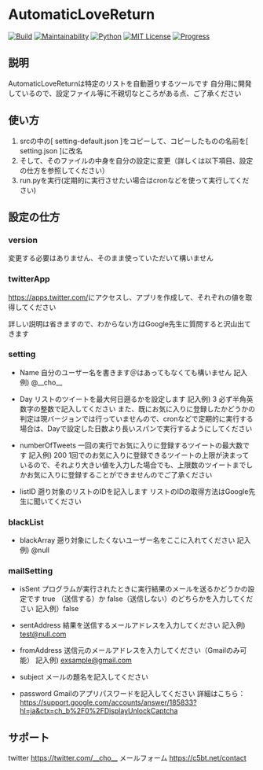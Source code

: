 # AutomaticLoveReturn

[![Build](https://img.shields.io/badge/build-passing-brightgreen.svg?longCache=true&style=flat)]()
[![Maintainability](https://api.codeclimate.com/v1/badges/f0c0914087d81e0922d7/maintainability)](https://codeclimate.com/github/cho5butter/AutomaticLoveReturn/maintainability)
[![Python](https://img.shields.io/badge/python-3.6.4-ff69b4.svg?longCache=true&style=flat)]()
[![MIT License](http://img.shields.io/badge/license-MIT-blue.svg?style=flat)](LICENSE)
[![Progress](https://img.shields.io/badge/progress-completion-green.svg?longCache=true&style=flat)]()


## 説明

AutomaticLoveReturnは特定のリストを自動遡りするツールです
自分用に開発しているので、設定ファイル等に不親切なところがある点、ご了承ください

## 使い方

1. srcの中の[ setting-default.json ]をコピーして、コピーしたものの名前を[ setting.json ]に改名
2. そして、そのファイルの中身を自分の設定に変更（詳しくは以下項目、設定の仕方を参照してください）
3. run.pyを実行(定期的に実行させたい場合はcronなどを使って実行してください)

## 設定の仕方

### version

変更する必要はありません、そのまま使っていただいて構いません

### twitterApp

<https://apps.twitter.com/>にアクセスし、アプリを作成して、それぞれの値を取得してください

詳しい説明は省きますので、わからない方はGoogle先生に質問すると沢山出てきます

### setting

* Name
自分のユーザー名を書きます＠はあってもなくても構いません
記入例) @\_\_cho\_\_

* Day
リストのツイートを最大何日遡るかを設定します
記入例) 3
必ず半角英数字の整数で記入してください
また、既にお気に入りに登録したかどうかの判定は現バージョンでは行っていませんので、cronなどで定期的に実行する場合は、Dayで設定した日数より長いスパンで実行するようにしてください

* numberOfTweets
一回の実行でお気に入りに登録するツイートの最大数です
記入例) 200
1回でのお気に入りに登録できるツイートの上限が決まっているので、それより大きい値を入力した場合でも、上限数のツイートまでしかお気に入りに登録することができませんのでご了承ください

* listID
遡り対象のリストのIDを記入します
リストのIDの取得方法はGoogle先生に聞いてください

### blackList

* blackArray
遡り対象にしたくないユーザー名をここに入れてください
記入例) @null

### mailSetting
* isSent
プログラムが実行されたときに実行結果のメールを送るかどうかの設定です
true （送信する）か false（送信しない）のどちらかを入力してください
記入例）false

* sentAddress
結果を送信するメールアドレスを入力してください
記入例) test@null.com

* fromAddress
送信元のメールアドレスを入力してください（Gmailのみ可能）
記入例) exsample@gmail.com

* subject
メールの題名を記入してください

* password
Gmailのアプリパスワードを記入してください
詳細はこちら：<https://support.google.com/accounts/answer/185833?hl=ja&ctx=ch_b%2F0%2FDisplayUnlockCaptcha>

## サポート

twitter
<https://twitter.com/__cho__>
メールフォーム
<https://c5bt.net/contact>
